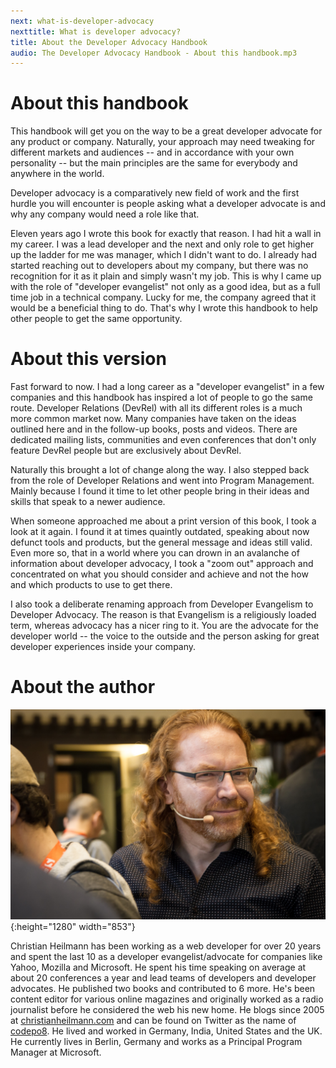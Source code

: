 ```yaml
---
next: what-is-developer-advocacy
nexttitle: What is developer advocacy?
title: About the Developer Advocacy Handbook
audio: The Developer Advocacy Handbook - About this handbook.mp3
---
```

# About this handbook

This handbook will get you on the way to be a great developer advocate
for any product or company. Naturally, your approach may need tweaking for
different markets and audiences -- and in accordance with your own
personality -- but the main principles are the same for everybody and
anywhere in the world.

Developer advocacy is a comparatively new field of work and the first
hurdle you will encounter is people asking what a developer advocate is
and why any company would need a role like that.

Eleven years ago I wrote this book for exactly that reason. I had hit a
wall in my career. I was a lead developer and the next and only role to
get higher up the ladder for me was manager, which I didn't want to do.
I already had started reaching out to developers about my company, but
there was no recognition for it as it plain and simply wasn't
my job. This is why I came up with the role of "developer evangelist"
not only as a good idea, but as a full time job in a technical company.
Lucky for me, the company agreed that it would be a beneficial thing to
do. That's why I wrote this handbook to help other people to get the
same opportunity.

# About this version

Fast forward to now. I had a long career as a "developer evangelist" in
a few companies and this handbook has inspired a lot of people to go the
same route. Developer Relations (DevRel) with all its different roles is
a much more common market now. Many companies have taken on the ideas
outlined here and in the follow-up books, posts and videos. 
There are dedicated mailing lists, communities and even
conferences that don't only feature DevRel people but are exclusively about
DevRel.

Naturally this brought a lot of change along the way. I also stepped
back from the role of Developer Relations and went into Program
Management. Mainly because I found it time to let other people bring in their
ideas and skills that speak to a newer audience.

When someone approached me about a print version of this book, I took a
look at it again. I found it at times quaintly outdated, speaking about
now defunct tools and products, but the general message and ideas still
valid. Even more so, that in a world where you can drown in an avalanche
of information about developer advocacy, I took a "zoom out" approach
and concentrated on what you should consider and achieve and not the how
and which products to use to get there.

I also took a deliberate renaming approach from Developer Evangelism to
Developer Advocacy. The reason is that Evangelism is a religiously
loaded term, whereas advocacy has a nicer ring to it. You are the
advocate for the developer world -- the voice to the outside and the
person asking for great developer experiences inside your company.

# About the author

![Christian Heilmann](images/chris-heilmann-dotted-shirt-microphone.jpg){:height="1280" width="853"}

Christian Heilmann has been working as a web developer for over 20 years
and spent the last 10 as a developer evangelist/advocate for companies
like Yahoo, Mozilla and Microsoft. He spent his time speaking on average
at about 20 conferences a year and lead teams of developers and
developer advocates. He published two books and contributed to 6 more.
He's been content editor for various online magazines and originally
worked as a radio journalist before he considered the web his new home.
He blogs since 2005 at [christianheilmann.com](https://christianheilmann.com) 
and can be found on Twitter as the name of [codepo8](https://twitter.com/codepo8). 
He lived and worked in Germany, India, United States and the UK. 
He currently lives in Berlin, Germany and works as a Principal Program Manager at Microsoft.
